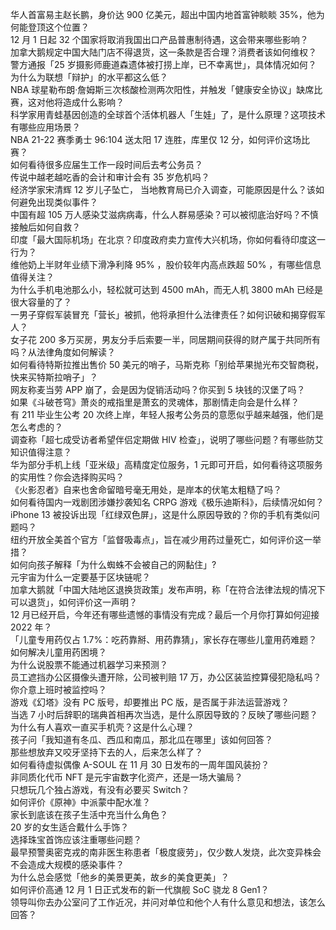 华人首富易主赵长鹏，身价达 900 亿美元，超出中国内地首富钟睒睒 35%，他为何能登顶这个位置？  
12 月 1 日起 32 个国家将取消我国出口产品普惠制待遇，这会带来哪些影响？  
加拿大鹅规定中国大陆门店不得退货，这一条款是否合理？消费者该如何维权？  
警方通报「25 岁摄影师鹿道森遗体被打捞上岸，已不幸离世」，具体情况如何？  
为什么为联想「辩护」的水平都这么低？  
NBA 球星勒布朗·詹姆斯三次核酸检测两次阳性，并触发「健康安全协议」缺席比赛，这对他将造成什么影响？  
科学家用青蛙基因创造的全球首个活体机器人「生娃」了，是什么原理？这项技术有哪些应用场景？  
NBA 21-22 赛季勇士 96:104 送太阳 17 连胜，库里仅 12 分，如何评价这场比赛？  
如何看待很多应届生工作一段时间后去考公务员？  
传说中越老越吃香的会计和审计会有 35 岁危机吗？  
经济学家宋清辉 12 岁儿子坠亡， 当地教育局已介入调查，可能原因是什么？该如何避免出现类似事件？  
中国有超 105 万人感染艾滋病病毒，什么人群易感染？可以被彻底治好吗？不慎接触后如何自救？  
印度「最大国际机场」在北京？印度政府卖力宣传大兴机场，你如何看待印度这一行为？  
维他奶上半财年业绩下滑净利降 95% ，股价较年内高点跌超 50% ，有哪些信息值得关注？  
为什么手机电池那么小，轻松就可达到 4500 mAh，而无人机 3800 mAh 已经是很大容量的了？  
一男子穿假军装冒充「营长」被抓，他将承担什么法律责任？如何识破和揭穿假军人？  
女子花 200 多万买房，男友分手后索要一半，同居期间获得的财产属于共同所有吗？从法律角度如何解读？  
如何看待特斯拉推出售价 50 美元的哨子，马斯克称「别给苹果抛光布交智商税，快来买特斯拉哨子」？  
网友称麦当劳 APP 崩了，会是因为促销活动吗？你买到 5 块钱的汉堡了吗？  
如果《斗破苍穹》萧炎的戒指里是萧玄的灵魂体，那剧情走向会是什么样？  
有 211 毕业生公考 20 次终上岸，年轻人报考公务员的意愿似乎越来越强，他们是怎么考虑的？  
调查称「超七成受访者希望伴侣定期做 HIV 检查」，说明了哪些问题？有哪些防艾知识值得注意？  
华为部分手机上线「亚米级」高精度定位服务，1 元即可开启，如何看待这项服务的实用性？你会选择购买吗？  
《火影忍者》自来也舍命留暗号毫无用处，是岸本的伏笔太粗糙了吗？  
如何看待国内一戏剧团涉嫌抄袭知名 CRPG 游戏《极乐迪斯科》，后续情况如何？  
iPhone 13 被投诉出现「红绿双色屏」，这是什么原因导致的？你的手机有类似问题吗？  
纽约开放全美首个官方「监督吸毒点」，旨在减少用药过量死亡，如何评价这一举措？  
如何向孩子解释「为什么蜘蛛不会被自己的网黏住」?  
元宇宙为什么一定要基于区块链呢？  
加拿大鹅就「中国大陆地区退换货政策」发布声明，称「在符合法律法规的情况下可以退货」，如何评价这一声明？  
12 月已经开启，今年还有哪些遗憾的事情没有完成？最后一个月你打算如何迎接 2022 年？  
「儿童专用药仅占 1.7%：吃药靠掰、用药靠猜」，家长存在哪些儿童用药难题？如何解决儿童用药困境？  
为什么说股票不能通过机器学习来预测？  
员工遮挡办公区摄像头遭开除，公司被判赔 17 万，办公区装监控算侵犯隐私吗？你介意上班时被监控吗？  
游戏《幻塔》没有 PC 版号，却要推出 PC 版，是否属于非法运营游戏？  
当选 7 小时后辞职的瑞典首相再次当选，是什么原因导致的？反映了哪些问题？  
为什么有人喜欢一直买手机壳？这是什么心理？  
孩子问「我知道有冬瓜、西瓜和南瓜，那北瓜在哪里」该如何回答？  
那些想放弃又咬牙坚持下去的人，后来怎么样了？  
如何看待虚拟偶像 A-SOUL 在 11 月 30 日发布的一周年国风装扮？  
非同质化代币 NFT 是元宇宙数字化资产，还是一场大骗局？  
只想玩几个独占游戏，有没有必要买 Switch？  
如何评价《原神》中派蒙中配水准？  
家长到底该在孩子生活中充当什么角色？  
20 岁的女生适合戴什么手饰？  
选择珠宝首饰应该注重哪些问题？  
最早预警奥密克戎的南非医生称患者「极度疲劳」，仅少数人发烧，此次变异株会不会造成大规模的感染事件？  
为什么总会感觉「他乡的美景更美，故乡的美食更美」？  
如何评价高通 12 月 1 日正式发布的新一代旗舰 SoC 骁龙 8 Gen1？  
领导叫你去办公室问了工作近况，并问对单位和他个人有什么意见和想法，该怎么回答？  

